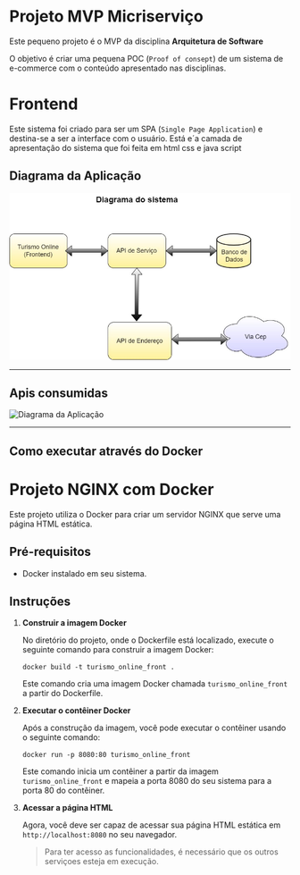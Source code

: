 # Projeto MVP Micriserviço

Este pequeno projeto é o MVP da disciplina **Arquitetura de Software** 

O objetivo é criar uma pequena POC (`Proof of consept`) de um sistema de e-commerce com o conteúdo apresentado nas disciplinas.

# Frontend

Este sistema foi criado para ser um SPA (`Single Page Application`) e destina-se a ser a interface com o usuário.
Está e´a camada de apresentação do sistema que foi feita em html css e java script

## Diagrama da Aplicação
![Diagrama da Aplicação](./img/diagrama.jpg)

---
## Apis consumidas
![Diagrama da Aplicação](./img/api_api_servico.jpg)

---
## Como executar através do Docker

# Projeto NGINX com Docker

Este projeto utiliza o Docker para criar um servidor NGINX que serve uma página HTML estática.

## Pré-requisitos

- Docker instalado em seu sistema.

## Instruções

1. **Construir a imagem Docker**

    No diretório do projeto, onde o Dockerfile está localizado, execute o seguinte comando para construir a imagem Docker:

    ```
    docker build -t turismo_online_front .
    ```

    Este comando cria uma imagem Docker chamada `turismo_online_front` a partir do Dockerfile.

2. **Executar o contêiner Docker**

    Após a construção da imagem, você pode executar o contêiner usando o seguinte comando:

    ```
    docker run -p 8080:80 turismo_online_front
    ```

    Este comando inicia um contêiner a partir da imagem `turismo_online_front` e mapeia a porta 8080 do seu sistema para a porta 80 do contêiner.

3. **Acessar a página HTML**

    Agora, você deve ser capaz de acessar sua página HTML estática em `http://localhost:8080` no seu navegador.

    > Para ter acesso as funcionalidades, é necessário que os outros serviçoes esteja em execução.